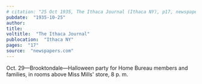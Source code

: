 ```yaml
---
# citation: "25 Oct 1935, The Ithaca Journal (Ithaca NY), p17, newspapers.com"
pubdate:  "1935-10-25"
author: 
title: 
voltitle:  "The Ithaca Journal"
publocation:  "Ithaca NY"
pages:  "17"
source:  "newspapers.com"
---
```

Oct. 29—Brooktondale—Halloween party for Home Bureau members and families, in rooms above Miss Mills' store, 8 p. m.

